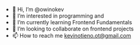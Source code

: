 - 👋 Hi, I’m @owinokev
- 👀 I’m interested in programming and
- 🌱 I’m currently learning Frontend Fundamentals
- 💞️ I’m looking to collaborate on frontend projects
- 📫 How to reach me kevinotieno.ot@gmail.com

<!---
owinokev/owinokev is a ✨ special ✨ repository because its `README.md` (this file) appears on your GitHub profile.
You can click the Preview link to take a look at your changes.
--->
